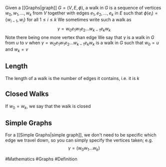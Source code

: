 Given a [[Graphs|graph]] $G=(V,E,\phi)$, a walk in $G$ is a sequence of vertices $w_{0},w_{1},\dots,w_{k}$ from $V$ together with edges $e_{1},e_{2},\dots,e_{k}$ in $E$ such that $\phi(e_{i})=\{ w_{i-1},w_{i} \}$ for all $1\leq i\leq k$
We sometimes write such a walk as
$$
\gamma=w_{0}e_{1}w_{1}e_{2}\dots w_{k-1}e_{k}w_{k}
$$
Note there being one more vertex than edge
We say that $\gamma$ is a walk in $G$ from $u$ to $v$ when $\gamma=w_{0}e_{1}w_{1}e_{2}\dots w_{k-1}e_{k}w_{k}$ is a walk in $G$ such that $w_{0}=u$ and $w_{k}=v$
## Length
The length of a walk is the number of edges it contains, i.e. it is $k$
## Closed Walks
If $w_{0}=w_{k}$, we say that the walk is closed
## Simple Graphs
For a [[Simple Graphs|simple graph]], we don't need to be specific which edge we travel down, so you can simply specify the vertices taken; e.g.
$$
\gamma=(w_{0}w_{1}\dots w_{k})
$$

#Mathematics #Graphs #Definition 